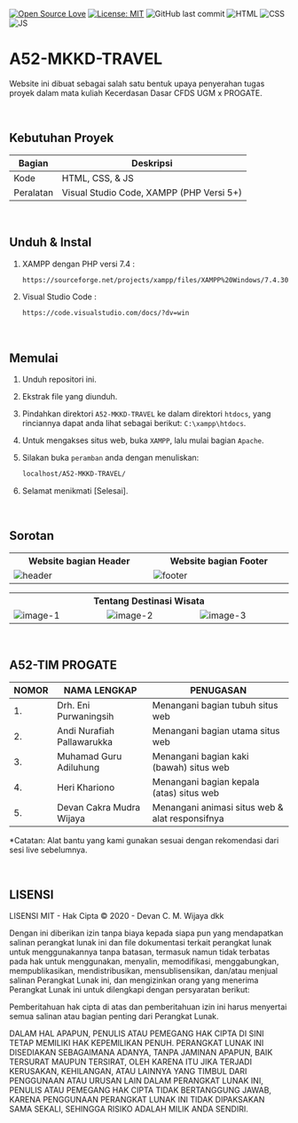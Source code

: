 [![Open Source Love](https://badges.frapsoft.com/os/v1/open-source.svg?style=flat)](https://github.com/ellerbrock/open-source-badges/)
[![License: MIT](https://img.shields.io/badge/License-MIT-green.svg)](https://opensource.org/licenses/MIT)
![GitHub last commit](https://img.shields.io/github/last-commit/devancakra/A52-MKKD-TRAVEL)
![HTML](https://img.shields.io/badge/-html-red?style=flat&logo=html5&logoColor=white)
![CSS](https://img.shields.io/badge/-css-blue.svg?&logo=css3&logoColor=white)
![JS](https://img.shields.io/badge/-javascript-yellow.svg?&logo=javascript&logoColor=white)

# A52-MKKD-TRAVEL
Website ini dibuat sebagai salah satu bentuk upaya penyerahan tugas proyek dalam mata kuliah Kecerdasan Dasar CFDS UGM x PROGATE.

<br>

## Kebutuhan Proyek
| Bagian | Deskripsi |
| --- | --- |
| Kode | HTML, CSS, & JS |
| Peralatan | Visual Studio Code, XAMPP (PHP Versi 5+) |

<br>

## Unduh & Instal
1. XAMPP dengan PHP versi 7.4 :

   ```bash
   https://sourceforge.net/projects/xampp/files/XAMPP%20Windows/7.4.30/xampp-windows-x64-7.4.30-1-VC15-installer.exe/download
   ```

2. Visual Studio Code :

   ```bash
   https://code.visualstudio.com/docs/?dv=win
   ```

<br>

## Memulai
1. Unduh repositori ini.<br>
2. Ekstrak file yang diunduh.<br>
3. Pindahkan direktori ``` A52-MKKD-TRAVEL ``` ke dalam direktori ``` htdocs ```, yang rinciannya dapat anda lihat sebagai berikut: ``` C:\xampp\htdocs ```.
4. Untuk mengakses situs web, buka ``` XAMPP ```, lalu mulai bagian ``` Apache ```.<br>
5. Silakan buka ``` peramban ``` anda dengan menuliskan:
   
   ```bash
   localhost/A52-MKKD-TRAVEL/
   ```
7. Selamat menikmati [Selesai].

<br>

## Sorotan
<table>
<tr>
<th width="420">Website bagian Header</th>
<th width="420">Website bagian Footer</th>
</tr>
<tr>
<td><img src="https://github.com/devancakra/A52-MKKD-TRAVEL/assets/54527592/684533d8-e476-4450-84f0-9b19fd6368b7" alt="header"></td>
<td><img src="https://github.com/devancakra/A52-MKKD-TRAVEL/assets/54527592/4285ca18-c097-4d72-bc53-0afee04c7d68" alt="footer"></td>
</tr>
</table>
<table>
<tr>
<th colspan="3">Tentang Destinasi Wisata</th>
</tr>
<tr>
<td width="280"><img src="https://github.com/devancakra/A52-MKKD-TRAVEL/assets/54527592/11e8228c-d792-40fb-9012-9215e7d26679" alt="image-1"></td>
<td width="280"><img src="https://github.com/devancakra/A52-MKKD-TRAVEL/assets/54527592/442ebeb4-1ae9-4f4f-a7fd-6fafcf991841" alt="image-2"></td>
<td width="280"><img src="https://github.com/devancakra/A52-MKKD-TRAVEL/assets/54527592/8a51b968-ec1d-42f8-a400-87a793a31d4a" alt="image-3"></td>
</tr>
</table>

<br>

## A52-TIM PROGATE
| NOMOR | NAMA LENGKAP | PENUGASAN |
| --- | --- | --- |
| 1. | Drh. Eni Purwaningsih | Menangani bagian tubuh situs web |
| 2. | Andi Nurafiah Pallawarukka | Menangani bagian utama situs web |
| 3. | Muhamad Guru Adiluhung | Menangani bagian kaki (bawah) situs web |
| 4. | Heri Khariono | Menangani bagian kepala (atas) situs web |
| 5. | Devan Cakra Mudra Wijaya | Menangani animasi situs web & alat responsifnya |

*Catatan: Alat bantu yang kami gunakan sesuai dengan rekomendasi dari sesi live sebelumnya.


<br>

## LISENSI 
LISENSI MIT - Hak Cipta © 2020 - Devan C. M. Wijaya dkk

Dengan ini diberikan izin tanpa biaya kepada siapa pun yang mendapatkan salinan perangkat lunak ini dan file dokumentasi terkait perangkat lunak untuk menggunakannya tanpa batasan, termasuk namun tidak terbatas pada hak untuk menggunakan, menyalin, memodifikasi, menggabungkan, mempublikasikan, mendistribusikan, mensublisensikan, dan/atau menjual salinan Perangkat Lunak ini, dan mengizinkan orang yang menerima Perangkat Lunak ini untuk dilengkapi dengan persyaratan berikut:

Pemberitahuan hak cipta di atas dan pemberitahuan izin ini harus menyertai semua salinan atau bagian penting dari Perangkat Lunak.

DALAM HAL APAPUN, PENULIS ATAU PEMEGANG HAK CIPTA DI SINI TETAP MEMILIKI HAK KEPEMILIKAN PENUH. PERANGKAT LUNAK INI DISEDIAKAN SEBAGAIMANA ADANYA, TANPA JAMINAN APAPUN, BAIK TERSURAT MAUPUN TERSIRAT, OLEH KARENA ITU JIKA TERJADI KERUSAKAN, KEHILANGAN, ATAU LAINNYA YANG TIMBUL DARI PENGGUNAAN ATAU URUSAN LAIN DALAM PERANGKAT LUNAK INI, PENULIS ATAU PEMEGANG HAK CIPTA TIDAK BERTANGGUNG JAWAB, KARENA PENGGUNAAN PERANGKAT LUNAK INI TIDAK DIPAKSAKAN SAMA SEKALI, SEHINGGA RISIKO ADALAH MILIK ANDA SENDIRI.
